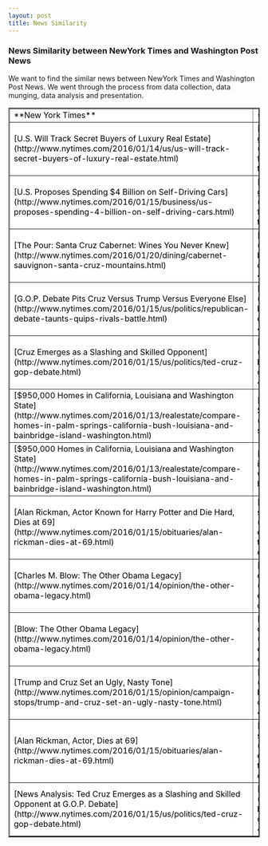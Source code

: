 ```yaml
---
layout: post
title: News Similarity
---
```


### News Similarity between NewYork Times and Washington Post News

We want to find the similar news between NewYork Times and Washington Post News. We went through the process from data collection, data munging, data analysis and presentation.

<table border="2" style="background-color:FFFFFF;border-collapse:collapse;border:2px solid 808080;color:#000000;width:100%" cellpadding="3" cellspacing="3" align="center">

<tbody>

<tr>

<td> **New York Times** </td>

<td> **Washington Post News** </td>

</tr>

<tr>

<td> [U.S. Will Track Secret Buyers of Luxury Real Estate](http://www.nytimes.com/2016/01/14/us/us-will-track-secret-buyers-of-luxury-real-estate.html)</td>

<td> [U.S. Episcopal Church punished by Anglican body after gay-marriage rift](https://www.washingtonpost.com/news/acts-of-faith/wp/2016/01/14/anglican-communion-suspends-the-episcopal-church-for-3-years-from-committees/) </td>

</tr>

<tr>

<td> [U.S. Proposes Spending $4 Billion on Self-Driving Cars](http://www.nytimes.com/2016/01/15/business/us-proposes-spending-4-billion-on-self-driving-cars.html)</td>

<td> [U.S. Episcopal Church punished by Anglican body after gay-marriage rift](https://www.washingtonpost.com/news/acts-of-faith/wp/2016/01/14/anglican-communion-suspends-the-episcopal-church-for-3-years-from-committees/) </td>

</tr>

<tr>

<td>[The Pour: Santa Cruz Cabernet: Wines You Never Knew](http://www.nytimes.com/2016/01/20/dining/cabernet-sauvignon-santa-cruz-mountains.html)</td>

<td>[The detente between Trump and Cruz is definitely over](https://www.washingtonpost.com/politics/the-detente-between-trump-and-cruz-is-definitely-over/2016/01/15/fbffb18e-bb0d-11e5-b682-4bb4dd403c7d_story.html)</td>

</tr>

<tr>

<td>[G.O.P. Debate Pits Cruz Versus Trump Versus Everyone Else](http://www.nytimes.com/2016/01/15/us/politics/republican-debate-taunts-quips-rivals-battle.html)</td>

<td>[The detente between Trump and Cruz is definitely over](https://www.washingtonpost.com/politics/the-detente-between-trump-and-cruz-is-definitely-over/2016/01/15/fbffb18e-bb0d-11e5-b682-4bb4dd403c7d_story.html)</td>

</tr>

<tr>

<td>[Cruz Emerges as a Slashing and Skilled Opponent](http://www.nytimes.com/2016/01/15/us/politics/ted-cruz-gop-debate.html)</td>

<td>[The detente between Trump and Cruz is definitely over](https://www.washingtonpost.com/politics/the-detente-between-trump-and-cruz-is-definitely-over/2016/01/15/fbffb18e-bb0d-11e5-b682-4bb4dd403c7d_story.html)</td>

</tr>

<tr>

<td>[$950,000 Homes in California, Louisiana and Washington State](http://www.nytimes.com/2016/01/13/realestate/compare-homes-in-palm-springs-california-bush-louisiana-and-bainbridge-island-washington.html)</td>

<td>[The lines that earned Obama the most applause during the State of the Union](https://www.washingtonpost.com/graphics/politics/2016-sotu/speech/)</td>

</tr>

<tr>

<td>[$950,000 Homes in California, Louisiana and Washington State](http://www.nytimes.com/2016/01/13/realestate/compare-homes-in-palm-springs-california-bush-louisiana-and-bainbridge-island-washington.html)</td>

<td>[These are the most expensive homes sold in Washington in 2015](https://www.washingtonpost.com/news/where-we-live/wp/2016/01/14/inside-the-most-expensive-homes-sold-in-washington-in-2015/)</td>

</tr>

<tr>

<td>[Alan Rickman, Actor Known for Harry Potter and Die Hard, Dies at 69](http://www.nytimes.com/2016/01/15/obituaries/alan-rickman-dies-at-69.html)</td>

<td>[Daniel Radcliffes touching tribute to Alan Rickman: He was so encouraging of me](https://www.washingtonpost.com/news/arts-and-entertainment/wp/2016/01/14/daniel-radcliffes-touching-tribute-to-alan-rickman-he-was-so-encouraging-of-me/)</td>

</tr>

<tr>

<td>[Charles M. Blow: The Other Obama Legacy](http://www.nytimes.com/2016/01/14/opinion/the-other-obama-legacy.html)</td>

<td>[Tensions escalate further between Obama, Democrats over deportation raids](https://www.washingtonpost.com/news/federal-eye/wp/2016/01/12/tensions-escalate-further-between-obama-democrats-over-deportation-raids/)</td>

</tr>

<tr>

<td>[Blow: The Other Obama Legacy](http://www.nytimes.com/2016/01/14/opinion/the-other-obama-legacy.html)</td>

<td>[Tensions escalate further between Obama, Democrats over deportation raids](https://www.washingtonpost.com/news/federal-eye/wp/2016/01/12/tensions-escalate-further-between-obama-democrats-over-deportation-raids/)</td>

</tr>

<tr>

<td>[Trump and Cruz Set an Ugly, Nasty Tone](http://www.nytimes.com/2016/01/15/opinion/campaign-stops/trump-and-cruz-set-an-ugly-nasty-tone.html)</td>

<td>[The detente between Trump and Cruz is definitely over](https://www.washingtonpost.com/politics/the-detente-between-trump-and-cruz-is-definitely-over/2016/01/15/fbffb18e-bb0d-11e5-b682-4bb4dd403c7d_story.html)</td>

</tr>

<tr>

<td>[Alan Rickman, Actor, Dies at 69](http://www.nytimes.com/2016/01/15/obituaries/alan-rickman-dies-at-69.html)</td>

<td>[Daniel Radcliffes touching tribute to Alan Rickman: He was so encouraging of me](https://www.washingtonpost.com/news/arts-and-entertainment/wp/2016/01/14/daniel-radcliffes-touching-tribute-to-alan-rickman-he-was-so-encouraging-of-me/)</td>

</tr>

<tr>

<td>[News Analysis: Ted Cruz Emerges as a Slashing and Skilled Opponent at G.O.P. Debate](http://www.nytimes.com/2016/01/15/us/politics/ted-cruz-gop-debate.html)</td>

<td>[The detente between Trump and Cruz is definitely over](https://www.washingtonpost.com/politics/the-detente-between-trump-and-cruz-is-definitely-over/2016/01/15/fbffb18e-bb0d-11e5-b682-4bb4dd403c7d_story.html)</td>

</tr>

</tbody>

</table>

